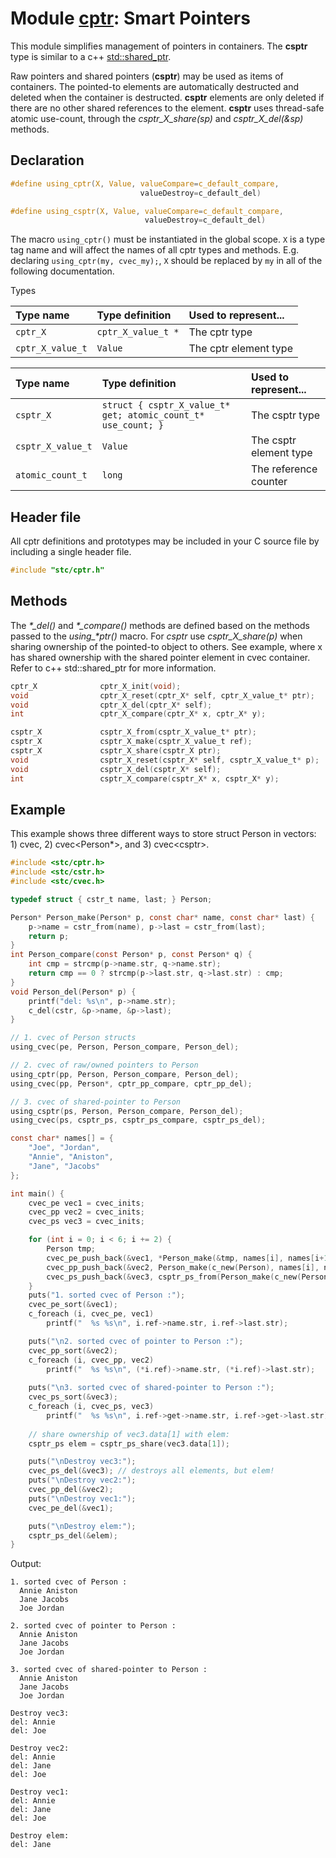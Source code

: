 # Module [cptr](../stc/cptr.h): Smart Pointers

This module simplifies management of pointers in containers. The **csptr** type is similar to a c++
[std::shared_ptr](https://en.cppreference.com/w/cpp/memory/shared_ptr).

Raw pointers and shared pointers (**csptr**) may be used as items of containers. The pointed-to elements are automatically destructed and deleted when the container is destructed. **csptr** elements are only deleted if there are no other shared references to the element. **csptr** uses thread-safe atomic use-count, through the *csptr_X_share(sp)* and *csptr_X_del(&sp)* methods.

## Declaration

```c
#define using_cptr(X, Value, valueCompare=c_default_compare,
                             valueDestroy=c_default_del)

#define using_csptr(X, Value, valueCompare=c_default_compare,
                              valueDestroy=c_default_del)
```
The macro `using_cptr()` must be instantiated in the global scope. `X` is a type tag name and will
affect the names of all cptr types and methods. E.g. declaring `using_cptr(my, cvec_my);`,
`X` should be replaced by `my` in all of the following documentation.

 Types

| Type name          | Type definition       | Used to represent...    |
|:-------------------|:----------------------|:------------------------|
| `cptr_X`           | `cptr_X_value_t *`    | The cptr type           |
| `cptr_X_value_t`   | `Value`               | The cptr element type   |


| Type name           | Type definition                                               | Used to represent...     |
|:--------------------|:--------------------------------------------------------------|:-------------------------|
| `csptr_X`           | `struct { csptr_X_value_t* get; atomic_count_t* use_count; }` | The csptr type           |
| `csptr_X_value_t`   | `Value`                                                       | The csptr element type   |
| `atomic_count_t`    | `long`                                                        | The reference counter    |


## Header file

All cptr definitions and prototypes may be included in your C source file by including a single header file.

```c
#include "stc/cptr.h"
```

## Methods

The *\*_del()* and *\*_compare()* methods are defined based on the methods passed to the *using_\*ptr()* macro. For *csptr* use *csptr_X_share(p)* when sharing ownership of the pointed-to object to others. See example, where x has shared ownership with the shared pointer element in cvec container. Refer to c++ std::shared_ptr for more information.
```c
cptr_X              cptr_X_init(void);
void                cptr_X_reset(cptr_X* self, cptr_X_value_t* ptr);
void                cptr_X_del(cptr_X* self);
int                 cptr_X_compare(cptr_X* x, cptr_X* y);
```
```c
csptr_X             csptr_X_from(csptr_X_value_t* ptr);
csptr_X             csptr_X_make(csptr_X_value_t ref);
csptr_X             csptr_X_share(csptr_X ptr);
void                csptr_X_reset(csptr_X* self, csptr_X_value_t* p);
void                csptr_X_del(csptr_X* self);
int                 csptr_X_compare(csptr_X* x, csptr_X* y);
```

## Example

This example shows three different ways to store struct Person in vectors: 1) cvec<Person>,  2) cvec<Person*>, and 3) cvec<csptr<Person>>.
```c
#include <stc/cptr.h>
#include <stc/cstr.h>
#include <stc/cvec.h>

typedef struct { cstr_t name, last; } Person;

Person* Person_make(Person* p, const char* name, const char* last) {
    p->name = cstr_from(name), p->last = cstr_from(last);
    return p;
}
int Person_compare(const Person* p, const Person* q) {
    int cmp = strcmp(p->name.str, q->name.str);
    return cmp == 0 ? strcmp(p->last.str, q->last.str) : cmp;
}
void Person_del(Person* p) {
    printf("del: %s\n", p->name.str);
    c_del(cstr, &p->name, &p->last);
}

// 1. cvec of Person structs
using_cvec(pe, Person, Person_compare, Person_del);

// 2. cvec of raw/owned pointers to Person
using_cptr(pp, Person, Person_compare, Person_del);
using_cvec(pp, Person*, cptr_pp_compare, cptr_pp_del);

// 3. cvec of shared-pointer to Person
using_csptr(ps, Person, Person_compare, Person_del);
using_cvec(ps, csptr_ps, csptr_ps_compare, csptr_ps_del);

const char* names[] = {
    "Joe", "Jordan",
    "Annie", "Aniston",
    "Jane", "Jacobs"
};

int main() {
    cvec_pe vec1 = cvec_inits;
    cvec_pp vec2 = cvec_inits;
    cvec_ps vec3 = cvec_inits;

    for (int i = 0; i < 6; i += 2) {
        Person tmp;
        cvec_pe_push_back(&vec1, *Person_make(&tmp, names[i], names[i+1]));
        cvec_pp_push_back(&vec2, Person_make(c_new(Person), names[i], names[i+1]));
        cvec_ps_push_back(&vec3, csptr_ps_from(Person_make(c_new(Person), names[i], names[i+1])));
    }
    puts("1. sorted cvec of Person :");
    cvec_pe_sort(&vec1);
    c_foreach (i, cvec_pe, vec1)
        printf("  %s %s\n", i.ref->name.str, i.ref->last.str);

    puts("\n2. sorted cvec of pointer to Person :");
    cvec_pp_sort(&vec2);
    c_foreach (i, cvec_pp, vec2)
        printf("  %s %s\n", (*i.ref)->name.str, (*i.ref)->last.str);
        
    puts("\n3. sorted cvec of shared-pointer to Person :");
    cvec_ps_sort(&vec3);
    c_foreach (i, cvec_ps, vec3)
        printf("  %s %s\n", i.ref->get->name.str, i.ref->get->last.str);
  
    // share ownership of vec3.data[1] with elem:
    csptr_ps elem = csptr_ps_share(vec3.data[1]);

    puts("\nDestroy vec3:");
    cvec_ps_del(&vec3); // destroys all elements, but elem!
    puts("\nDestroy vec2:");
    cvec_pp_del(&vec2);
    puts("\nDestroy vec1:");
    cvec_pe_del(&vec1);

    puts("\nDestroy elem:");
    csptr_ps_del(&elem);
}
```
Output:
```
1. sorted cvec of Person :
  Annie Aniston
  Jane Jacobs
  Joe Jordan

2. sorted cvec of pointer to Person :       
  Annie Aniston
  Jane Jacobs
  Joe Jordan

3. sorted cvec of shared-pointer to Person :
  Annie Aniston
  Jane Jacobs
  Joe Jordan

Destroy vec3:
del: Annie
del: Joe

Destroy vec2:
del: Annie
del: Jane
del: Joe

Destroy vec1:
del: Annie
del: Jane
del: Joe

Destroy elem:
del: Jane
```
